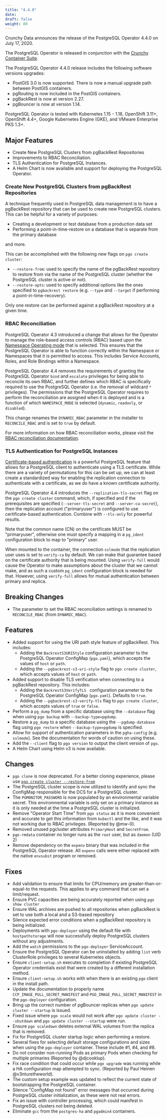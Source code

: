```yaml
---
title: "4.4.0"
date:
draft: false
weight: 80
---
```


Crunchy Data announces the release of the PostgreSQL Operator 4.4.0 on July 17, 2020.

The PostgreSQL Operator is released in conjunction with the [Crunchy Container Suite](https://github.com/CrunchyData/crunchy-containers/).

The PostgreSQL Operator 4.4.0 release includes the following software versions upgrades:

- PostGIS 3.0 is now supported. There is now a manual upgrade path between PostGIS containers.
- pgRouting is now included in the PostGIS containers.
- pgBackRest is now at version 2.27.
- pgBouncer is now at version 1.14.

PostgreSQL Operator is tested with Kubernetes 1.15 - 1.18, OpenShift 3.11+, OpenShift 4.4+, Google Kubernetes Engine (GKE), and VMware Enterprise PKS 1.3+.

## Major Features

- Create New PostgreSQL Clusters from pgBackRest Repositories
- Improvements to RBAC Reconciliation.
- TLS Authentication for PostgreSQL Instances.
- A Helm Chart is now available and support for deploying the PostgreSQL Operator.

### Create New PostgreSQL Clusters from pgBackRest Repositories

A technique frequently used in PostgreSQL data management is to have a pgBackRest repository that can be used to create new PostgreSQL clusters. This can be helpful for a variety of purposes:

- Creating a development or test database from a production data set
- Performing a point-in-time-restore on a database that is separate from the primary database

and more.

This can be accomplished with the following new flags on `pgo create cluster`:

- `--restore-from`: used to specify the name of the pgBackRest repository to restore from via the name of the PostgreSQL cluster (whether the PostgreSQL cluster is active or not).
- `--restore-opts`: used to specify additional options like the ones specified to `pgbackrest restore` (e.g. `--type` and `--target` if performing a point-in-time-recovery).

Only one restore can be performed against a pgBackRest repository at a given time.

### RBAC Reconciliation

PostgreSQL Operator 4.3 introduced a change that allows for the Operator to manage the role-based access controls (RBAC) based upon the [Namespace Operating mode](https://access.pg.percona.com/documentation/postgres-operator/latest/architecture/namespace/#namespace-operating-modes) that is selected. This ensures that the PostgreSQL Operator is able to function correctly within the Namespace or Namespaces that it is permitted to access. This includes Service Accounts, Roles, and Role Bindings within a Namespace.

PostgreSQL Operator 4.4 removes the requirements of granting the PostgreSQL Operator `bind` and `escalate` privileges for being able to reconcile its own RBAC, and further defines which RBAC is specifically required to use the PostgreSQL Operator (i.e. the removal of wildcard `*` privileges). The permissions that the PostgreSQL Operator requires to perform the reconciliation are assigned when it is deployed and is a function of which `NAMESPACE_MODE` is selected (`dynamic`, `readonly`, or `disabled`).

This change renames the `DYNAMIC_RBAC` parameter in the installer to `RECONCILE_RBAC` and is set to `true` by default.

For more information on how RBAC reconciliation works, please visit the [RBAC reconciliation documentation](https://access.pg.percona.com/documentation/postgres-operator/latest/architecture/namespace/).

### TLS Authentication for PostgreSQL Instances

[Certificate-based authentication](https://www.postgresql.org/docs/current/auth-cert.html) is a powerful PostgreSQL feature that allows for a PostgreSQL client to authenticate using a TLS certificate. While there are a variety of permutations for this can be set up, we can at least create a standardized way for enabling the replication connection to authenticate with a certificate, as we do have a known certificate authority.

PostgreSQL Operator 4.4 introduces the `--replication-tls-secret` flag on the `pgo create cluster` command, which, if specified and if the prerequisites are specified (`--server-tls-secret` and `--server-ca-secret`), then the replication account ("primaryuser") is configured to use certificate-based authentication. Combine with `--tls-only` for powerful results.

Note that the common name (CN) on the certificate MUST be "primaryuser", otherwise one must specify a mapping in a `pg_ident` configuration block to map to "primary" user.

When mounted to the container, the connection `sslmode` that the replication user uses is set to `verify-ca` by default. We can make that guarantee based on the certificate authority that is being mounted. Using `verify-full` would cause the Operator to make assumptions about the cluster that we cannot make, and as such a custom `pg_ident` configuration block is needed for that. However, using `verify-full` allows for mutual authentication between primary and replica.

## Breaking Changes

- The parameter to set the RBAC reconciliation settings is renamed to `RECONCILE_RBAC` (from `DYNAMIC_RBAC`).

## Features

- Added support for using the URI path style feature of pgBackRest. This includes:
  - Adding the `BackrestS3URIStyle` configuration parameter to the PostgreSQL Operator ConfigMap (`pgo.yaml`), which accepts the values of `host` or `path`.
  - Adding the `--pgbackrest-s3-uri-style` flag to `pgo create cluster`, which accepts values of `host` or `path`.
- Added support to disable TLS verification when connecting to a pgBackRest repository. This includes:
  - Adding the `BackrestS3VerifyTLS ` configuration parameter to the PostgreSQL Operator ConfigMap (`pgo.yaml`). Defaults to `true`.
  - Adding the `--pgbackrest-s3-verify-tls` flag to `pgo create cluster`, which accepts values of `true` or `false`.
- Perform a `pg_dump` from a specific database using the `--database` flag when using `pgo backup` with `--backup-type=pgdump`.
- Restore a `pg_dump` to a specific database using the `--pgdump-database` flag using `pgo restore` when `--backup-type=pgdump` is specified.
- Allow for support of authentication parameters in the `pgha-config` (e.g. `sslmode`). See the documentation for words of caution on using these.
- Add the `--client` flag to `pgo version` to output the client version of `pgo`.
- A Helm Chart using Helm v3 is now available.

## Changes

- `pgo clone` is now deprecated. For a better cloning experience, please use [`pgo create cluster --restore-from`](https://access.pg.percona.com/documentation/postgres-operator/latest/pgo-client/common-tasks/#clone-a-postgresql-cluster)
- The PostgreSQL cluster scope is now utilized to identify and sync the ConfigMap responsible for the DCS for a PostgreSQL cluster.
- The `PGMONITOR_PASSWORD` is now populated by an environmental variable secret. This environmental variable is only set on a primary instance as it is only needed at the time a PostgreSQL cluster is initialized.
- Remove "Operator Start Time" from `pgo status` as it is more convenient and accurate to get this information from `kubectl` and the like, and it was not working due to RBAC privileges. (Reported by @mw-0).
- Removed unused pgcluster attributes `PrimaryHost` and `SecretFrom`.
- `pgo-rmdata` container no longer runs as the `root` user, but as `daemon` (UID 2)
- Remove dependency on the `expenv` binary that was included in the PostgreSQL Operator release. All `expenv` calls were either replaced with the native `envsubst` program or removed.

## Fixes

- Add validation to ensure that limits for CPU/memory are greater-than-or-equal-to the requests. This applies to any command that can set a limit/request.
- Ensure PVC capacities are being accurately reported when using `pgo show cluster`
- Ensure WAL archives are pushed to all repositories when pgBackRest is set to use both a local and a S3-based repository
- Silence expected error conditions when a pgBackRest repository is being initialized.
- Deployments with `pgo-deployer` using the default file with `hostpathstorage` will now successfully deploy PostgreSQL clusters without any adjustments.
- Add the `watch` permissions to the `pgo-deployer` ServiceAccount.
- Ensure the PostgreSQL Operator can be uninstalled by adding `list` verb ClusterRole privileges to several Kubernetes objects.
- Ensure `client-setup.sh` executes to completion if existing PostgreSQL Operator credentials exist that were created by a different installation method.
- Ensure `client-setup.sh` works with when there is an existing `pgo` client in the install path.
- Update the documentation to properly name `CCP_IMAGE_PULL_SECRET_MANIFEST` and `PGO_IMAGE_PULL_SECRET_MANIFEST` in the `pgo-deployer` configuration.
- Bring up the correct number of pgBouncer replicas when `pgo update cluster --startup` is issued.
- Fixed issue where `pgo scale` would not work after `pgo update cluster --shutdown` and `pgo update cluster --startup` were run.
- Ensure `pgo scaledown` deletes external WAL volumes from the replica that is removed.
- Fix for PostgreSQL cluster startup logic when performing a restore.
- Several fixes for selecting default storage configurations and sizes when using the `pgo-deployer` container. These include #1, #4, and #8.
- Do not consider non-running Pods as primary Pods when checking for multiple primaries (Reported by @djcooklup).
- Fix race condition that could occur while `pgo upgrade` was running while a HA configuration map attempted to sync. (Reported by Paul Heinen @v3nturetheworld).
- The custom setup example was updated to reflect the current state of bootstrapping the PostgreSQL container.
- Silence "ConfigMap not found" error messages that occurred during PostgreSQL cluster initialization, as these were not real errors.
- Fix an issue with controller processing, which could manifest in PostgreSQL clusters not being deleted.
- Eliminate `gcc` from the `postgres-ha` and `pgadmin4` containers.
